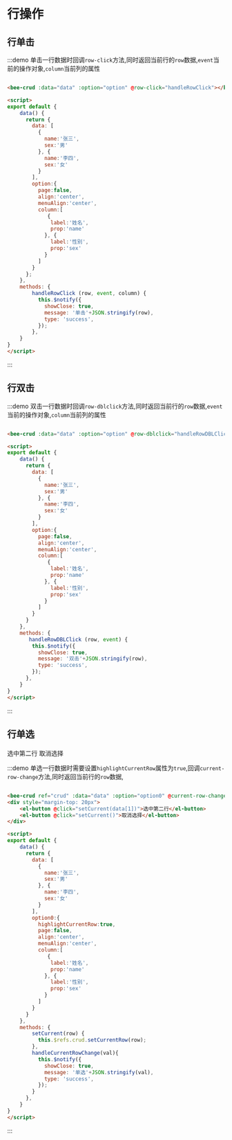 <script>
export default {
    data() {
      return {
        data: [
          {
            name:'张三',
            sex:'男'
          }, {
            name:'李四',
            sex:'女'
          }
        ],
        option0:{
          highlightCurrentRow:true,
          page:false,
          align:'center',
          menuAlign:'center',
          column:[
             {
              label:'姓名',
              prop:'name'
            }, {
              label:'性别',
              prop:'sex'
            }
          ]
        },
        option:{
          page:false,
          align:'center',
          menuAlign:'center',
          column:[
             {
              label:'姓名',
              prop:'name'
            }, {
              label:'性别',
              prop:'sex'
            }
          ]
        },
      };
    },
    methods: {
      handleRowDBLClick (row, event) {
        this.$notify({
          showClose: true,
          message: '双击'+JSON.stringify(row),
          type: 'success',
        })
      },
      setCurrent(row) {
        this.$refs.crud.setCurrentRow(row);
      },
      handleCurrentRowChange(val){
          this.$notify({
            showClose: true,
            message: '单选'+JSON.stringify(val),
            type: 'success',
          });
      },
      handleRowClick (row, event, column) {
          this.$notify({
            showClose: true,
            message: '单击'+JSON.stringify(row),
            type: 'success',
          });
        }
    }
}
</script>



# 行操作
## 行单击

<div class="demo-block">
<bee-crud :data="data" :option="option" @row-click="handleRowClick"></bee-crud>
</div>

:::demo 
单击一行数据时回调`row-click`方法,同时返回当前行的`row`数据,`event`当前的操作对象,`column`当前列的属性
```html

<bee-crud :data="data" :option="option" @row-click="handleRowClick"></bee-crud>

<script>
export default {
    data() {
      return {
        data: [
          {
            name:'张三',
            sex:'男'
          }, {
            name:'李四',
            sex:'女'
          }
        ],
        option:{
          page:false,
          align:'center',
          menuAlign:'center',
          column:[
             {
              label:'姓名',
              prop:'name'
            }, {
              label:'性别',
              prop:'sex'
            }
          ]
        }
      };
    },
    methods: {
        handleRowClick (row, event, column) {
          this.$notify({
            showClose: true,
            message: '单击'+JSON.stringify(row),
            type: 'success',
          });
        },
    }
}
</script>
```
:::

## 行双击

<div class="demo-block">
<bee-crud :data="data" :option="option" @row-dblclick="handleRowDBLClick"></bee-crud>
</div>

:::demo 
双击一行数据时回调`row-dblclick`方法,同时返回当前行的`row`数据,`event`当前的操作对象,`column`当前列的属性 
```html

<bee-crud :data="data" :option="option" @row-dblclick="handleRowDBLClick"></bee-crud>

<script>
export default {
    data() {
      return {
        data: [
          {
            name:'张三',
            sex:'男'
          }, {
            name:'李四',
            sex:'女'
          }
        ],
        option:{
          page:false,
          align:'center',
          menuAlign:'center',
          column:[
             {
              label:'姓名',
              prop:'name'
            }, {
              label:'性别',
              prop:'sex'
            }
          ]
        }
      }
    },
    methods: {
       handleRowDBLClick (row, event) {
        this.$notify({
          showClose: true,
          message: '双击'+JSON.stringify(row),
          type: 'success',
        });
      },
    }
}
</script>
```
:::

## 行单选

<div class="demo-block">
<bee-crud ref="crud" :data="data" :option="option0" @current-row-change="handleCurrentRowChange"></bee-crud>
<div style="margin-top: 20px">
    <el-button @click="setCurrent(data[1])">选中第二行</el-button>
    <el-button @click="setCurrent()">取消选择</el-button>
</div>
</div>

:::demo 
单选一行数据时需要设置`highlightCurrentRow`属性为`true`,回调`current-row-change`方法,同时返回当前行的`row`数据,
```html

<bee-crud ref="crud" :data="data" :option="option0" @current-row-change="handleCurrentRowChange"></bee-crud>
<div style="margin-top: 20px">
    <el-button @click="setCurrent(data[1])">选中第二行</el-button>
    <el-button @click="setCurrent()">取消选择</el-button>
</div>

<script>
export default {
    data() {
      return {
        data: [
          {
            name:'张三',
            sex:'男'
          }, {
            name:'李四',
            sex:'女'
          }
        ],
        option0:{
          highlightCurrentRow:true,
          page:false,
          align:'center',
          menuAlign:'center',
          column:[
             {
              label:'姓名',
              prop:'name'
            }, {
              label:'性别',
              prop:'sex'
            }
          ]
        }
      }
    },
    methods: {
        setCurrent(row) {
          this.$refs.crud.setCurrentRow(row);
        },
        handleCurrentRowChange(val){
          this.$notify({
            showClose: true,
            message: '单选'+JSON.stringify(val),
            type: 'success',
          });
        }
      },
    }
}
</script>
```
:::